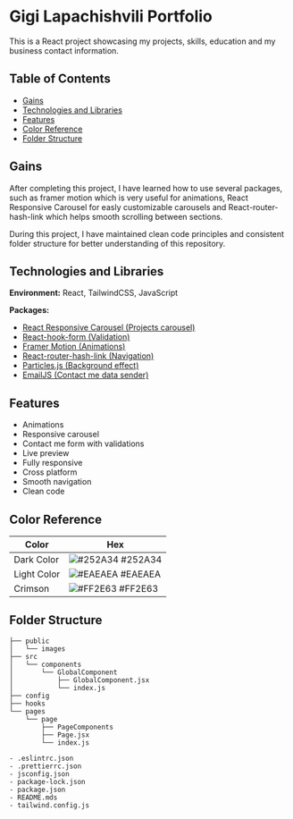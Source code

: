 
# Gigi Lapachishvili Portfolio

This is a React project showcasing my projects, skills, education and my business contact information.

## Table of Contents

* [Gains](#gains)
* [Technologies and Libraries](#technologies-and-libraries)
* [Features](#features)
* [Color Reference](#color-reference)
* [Folder Structure](#folder-structure)

## Gains

After completing this project, I have learned how to use several packages, such as framer motion which is very useful for animations, React Responsive Carousel for easly customizable carousels and React-router-hash-link which helps smooth scrolling between sections.

During this project, I have maintained clean code principles and consistent folder structure for better understanding of this repository.

## Technologies and Libraries

**Environment:** React, TailwindCSS, JavaScript

**Packages:**
- [React Responsive Carousel (Projects carousel)](https://www.npmjs.com/package/react-responsive-carousel)
- [React-hook-form (Validation)](https://react-hook-form.com/)
- [Framer Motion (Animations)](https://www.framer.com/motion/)
- [React-router-hash-link (Navigation)](https://www.npmjs.com/package/react-router-hash-link)
- [Particles.js (Background effect)](https://particles.js.org/)
- [EmailJS (Contact me data sender)](https://www.emailjs.com/)

## Features

- Animations
- Responsive carousel
- Contact me form with validations
- Live preview
- Fully responsive
- Cross platform
- Smooth navigation
- Clean code

## Color Reference

| Color             | Hex                                                                |
| ----------------- | ------------------------------------------------------------------ |
| Dark Color | ![#252A34](https://via.placeholder.com/10/252A34?text=+) #252A34 |
| Light Color | ![#EAEAEA](https://via.placeholder.com/10/EAEAEA?text=+) #EAEAEA |
| Crimson | ![#FF2E63](https://via.placeholder.com/10/FF2E63?text=+) #FF2E63 |

## Folder Structure

```
├── public
│   └── images
├── src
│   └── components
│       └── GlobalComponent
│           ├── GlobalComponent.jsx
│           └── index.js
├── config
├── hooks
└── pages
    └── page
        ├── PageComponents
        ├── Page.jsx
        └── index.js

- .eslintrc.json
- .prettierrc.json
- jsconfig.json
- package-lock.json
- package.json
- README.mds
- tailwind.config.js
```
